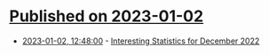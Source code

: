 # [Published on 2023-01-02](index.md)

* [2023-01-02, 12:48:00](https://soylentnews.org/meta/article.pl?sid=23/01/02/1243230&from=rss) - [Interesting Statistics for December 2022](https://soylentnews.org/meta/article.pl?sid=23/01/02/1243230&from=rss)
